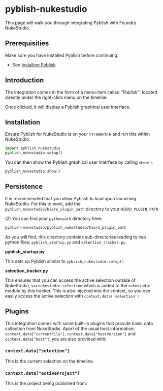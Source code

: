 # pyblish-nukestudio

This page will walk you through integrating Pyblish with Foundry NukeStudio.

## Prerequisities

Make sure you have installed Pyblish before continuing.

- See [Installing Pyblish](https://github.com/pyblish/pyblish/wiki/Installation)

## Introduction

The integration comes in the form of a menu-item called *"Publish"*, located directly under the right-click menu on the timeline.

Once clicked, it will display a Pyblish graphical user interface.

## Installation

Ensure Pyblish for NukeStudio is on your `PYTHONPATH` and run this within NukeStudio.

```python
import pyblish_nukestudio
pyblish_nukestudio.setup()
```

You can then show the Pyblish graphical user interface by calling `show()`.

```python
pyblish_nukestudio.show()
```

## Persistence

It is recommended that you allow Pyblish to load upon launching NukeStudio.
For this to work, add the `pyblish_nukestudio/hiero_plugin_path` directory to your `HIERO_PLUGIN_PATH`

(2) You can find your `pythonpath` directory here:

```bash
pyblish-nukestudio/pyblish_nukestudio/hiero_plugin_path
```

As you will find, this directory contains sub-directories leading to two python files; `pyblish_startup.py` and `selection_tracker.py`.

**pyblish_startup.py**

This sets up Pyblish similar to `pyblish_nukestudio.setup()`

**selection_tracker.py**

This ensures that you can access the active selection outside of NukeStudio, via `nukestudio.selection` which is added to the ```nukestudio``` module by this tracker. This is also injected into the context, so you can easily access the active selection with `context.data('selection')`

## Plugins

This integration comes with some built-in plugins that provide basic data collection from NukeStudio. Apart of the usual host information; ```context.data["currentFile"]```, ```context.data["hostVersion"]``` and ```context.data["host"]```, you are also provided with:

### ```context.data["selection"]```

This is the current selection on the timeline.

### ```context.data["activeProject"]```


This is the project being published from.
